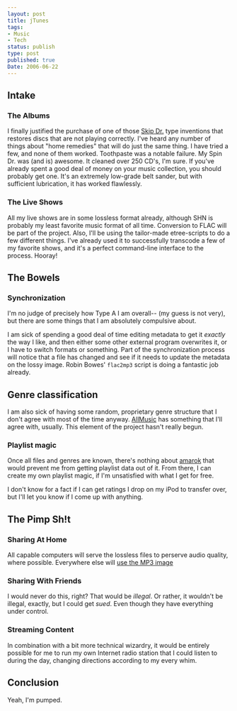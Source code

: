 ```yaml
---
layout: post
title: jTunes
tags:
- Music
- Tech
status: publish
type: post
published: true
Date: 2006-06-22
---
```

## Intake

### The Albums

I finally justified the purchase of one of those [Skip Dr.](http://digitalinnovations.com/) type inventions that restores discs that are not playing correctly.  I've heard any number of things about "home remedies" that will do just the same thing.  I have tried a few, and none of them worked.  Toothpaste was a notable failure.  My Spin Dr. was (and is) awesome.  It cleaned over 250 CD's, I'm sure.  If you've already spent a good deal of money on your music collection, you should probably get one.  It's an extremely low-grade belt sander, but with sufficient lubrication, it has worked flawlessly.

### The Live Shows
All my live shows are in some lossless format already, although SHN is probably  my least favorite music format of all time.  Conversion to FLAC will be part of the project.  Also, I'll be using the tailor-made etree-scripts to do a few different things.  I've already used it to successfully transcode a few of my favorite shows, and it's a perfect command-line interface to the process.  Hooray!

## The Bowels

### Synchronization

I'm no judge of precisely how Type A I am overall-- (my guess is not very), but there are some things that I am absolutely compulsive about.

I am sick of spending a good deal of time editing metadata to get it *exactly* the way I like, and then either some other external program overwrites it, or I have to switch formats or something.  Part of the synchronization process will notice that a file has changed and see if it needs to update the metadata on the lossy image.  Robin Bowes' `flac2mp3` script is doing a fantastic job already.

## Genre classification

I am also sick of having some random, proprietary genre structure that I don't agree with most of the time anyway.  [AllMusic](http://www.allmusic.com/) has something that I'll agree with, usually.  This element of the project hasn't really begun.

### Playlist magic
Once all files and genres are known, there's nothing about [amarok](http://amarok.kde.org/) that would prevent me from getting playlist data out of it.  From there, I can create my own playlist magic, if I'm unsatisfied with what I get for free.

I don't know for a fact if I can get ratings I drop on my iPod to transfer over, but I'll let you know if I come up with anything.


## The Pimp Sh!t

### Sharing At Home

All capable computers will serve the lossless files to perserve audio quality, where possible.  Everywhere else will [use the MP3 image](../2006-06-11-how-i-learned-to-stop-worrying-and-drop-the-ogg)


### Sharing With Friends

I would never do this, right?  That would be *illegal*.  Or rather, it wouldn't be illegal, exactly, but I could get *sued*.  Even though they have everything under control.


### Streaming Content

In combination with a bit more technical wizardry, it would be entirely possible for me to run my own Internet radio station that I could listen to during the day, changing directions according to my every whim.


## Conclusion

Yeah, I'm pumped.
